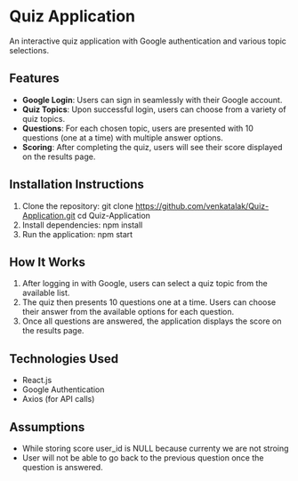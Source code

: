 # Quiz Application

An interactive quiz application with Google authentication and various topic selections.

## Features

- **Google Login**: Users can sign in seamlessly with their Google account.
- **Quiz Topics**: Upon successful login, users can choose from a variety of quiz topics.
- **Questions**: For each chosen topic, users are presented with 10 questions (one at a time) with multiple answer options.
- **Scoring**: After completing the quiz, users will see their score displayed on the results page.

## Installation Instructions

1. Clone the repository:
    git clone https://github.com/venkatalak/Quiz-Application.git
    cd Quiz-Application
2. Install dependencies:
    npm install
3. Run the application:
    npm start

## How It Works

1. After logging in with Google, users can select a quiz topic from the available list.
2. The quiz then presents 10 questions one at a time. Users can choose their answer from the available options for each question.
3. Once all questions are answered, the application displays the score on the results page.

## Technologies Used

- React.js
- Google Authentication
- Axios (for API calls)

## Assumptions

- While storing score user_id is NULL because currenty we are not stroing
- User will not be able to go back to the previous question once the question is answered.
  
